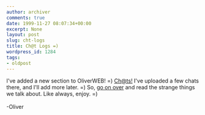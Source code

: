 ```yaml
---
author: archiver
comments: true
date: 1999-11-27 08:07:34+00:00
excerpt: None
layout: post
slug: cht-logs
title: Ch@t Logs =)
wordpress_id: 1284
tags:
- oldpost
---
```


I've added a new section to OliverWEB! =) <a href=http://www.oliverweb.com/chats/index.shtml>Ch@ts!</a> I've uploaded a few chats there, and I'll add more later. =) So, <a href=http://www.oliverweb.com/chats/index.shtml>go on over</a> and read the strange things we talk about.  Like always, enjoy. =)<br /><br />-Oliver